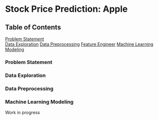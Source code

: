 # Stock Price Prediction: Apple 

## Table of Contents

[Problem Statement](#Problem-Statement) <br>
[Data Exploration](#Data-Exploration)
[Data Preprocessing](#Data-Preprocessing)
[Feature Engineer](#Feature-Engineer)
[Machine Learning Modeling](#Machine-Learning-Modeling)
### Problem Statement

### Data Exploration

### Data Preprocessing

### Machine Learning Modeling

Work in progress

